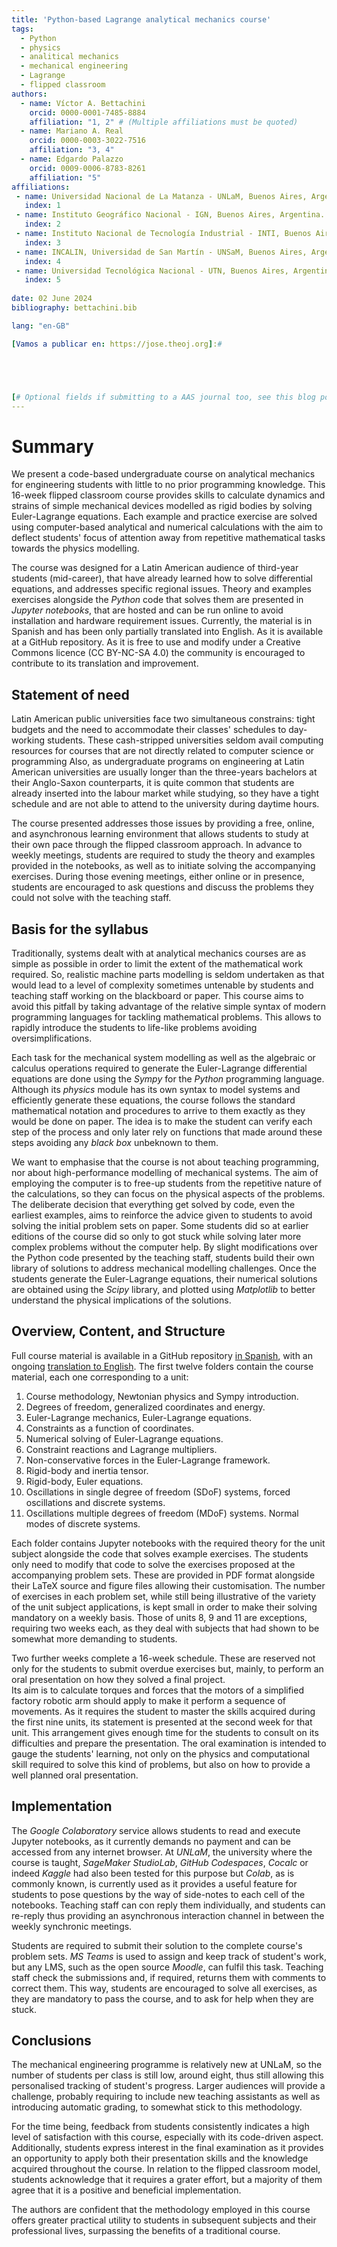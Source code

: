 ```yaml
---
title: 'Python-based Lagrange analytical mechanics course'
tags:
  - Python
  - physics
  - analitical mechanics
  - mechanical engineering
  - Lagrange
  - flipped classroom
authors:
  - name: Víctor A. Bettachini
	orcid: 0000-0001-7485-8884
    affiliation: "1, 2" # (Multiple affiliations must be quoted)
  - name: Mariano A. Real
    orcid: 0000-0003-3022-7516
    affiliation: "3, 4"
  - name: Edgardo Palazzo
    orcid: 0009-0006-8783-8261
    affiliation: "5"
affiliations:
 - name: Universidad Nacional de La Matanza - UNLaM, Buenos Aires, Argentina.
   index: 1
 - name: Instituto Geográfico Nacional - IGN, Buenos Aires, Argentina.
   index: 2
 - name: Instituto Nacional de Tecnología Industrial - INTI, Buenos Aires, Argentina.
   index: 3
 - name: INCALIN, Universidad de San Martín - UNSaM, Buenos Aires, Argentina.
   index: 4
 - name: Universidad Tecnológica Nacional - UTN, Buenos Aires, Argentina.
   index: 5
 
date: 02 June 2024
bibliography: bettachini.bib

lang: "en-GB"

[Vamos a publicar en: https://jose.theoj.org]:#  





[# Optional fields if submitting to a AAS journal too, see this blog post:# https://blog.joss.theoj.org/2018/12/a-new-collaboration-with-aas-publishing aas-doi: 10.3847/xxxxx <- update this with the DOI from AAS once you know it. aas-journal: Astrophysical Journal <- The name of the AAS journal.]:#
---
```



<!--  Notas sobre modificaciones y cambios realizados
1. single-degree, single degree: ver nota de estilo de PR. También libro Fasano. Lo usaría como "single degree".
2. "constraint forces", en Fasano, et al aparece como "constraint reaction" y luego lo llaman fuerza (p. 77)
-->


# Summary

We present a code-based undergraduate course on analytical mechanics for engineering students with little to no prior programming knowledge.
This 16-week flipped classroom course provides skills to calculate dynamics and strains of simple mechanical devices modelled as rigid bodies by solving Euler-Lagrange equations.
Each example and practice exercise are solved using computer-based analytical and numerical calculations with the aim to deflect students' focus of attention away from repetitive mathematical tasks towards the physics modelling.

The course was designed for a Latin American audience of third-year students (mid-career), that have already learned how to solve differential equations, and addresses specific regional issues.
Theory and examples exercises alongside the _Python_ code that solves them are presented in _Jupyter notebooks_, that are hosted and can be run online to avoid installation and hardware requirement issues.
Currently, the material is in Spanish and has been only partially translated into English.
As it is available at a GitHub repository.
As it is free to use and modify under a Creative Commons licence (CC BY-NC-SA 4.0) the community is encouraged to contribute to its translation and improvement.


## Statement of need
Latin American public universities face two simultaneous constrains: tight budgets and the need to accommodate their classes' schedules to day-working students.
These cash-stripped universities seldom avail computing resources for courses that are not directly related to computer science or programming 
Also, as undergraduate programs on engineering at Latin American universities are usually longer than the three-years bachelors at their Anglo-Saxon counterparts, it is quite common that students are already inserted into the labour market while studying, so they have a tight schedule and are not able to attend to the university during daytime hours. 
<!--
Ojalá fuera cierto. Sinceramiento: ni saben que existen las alternativas de software libre. Authorities of these cash-stripped universities often ask that any solution to introduce students to coding skills should be based upon open-source fee-free resources.
-->

<!--
It is worth mentioning that this course is tought at University of La Matanza (UNLaM), located at the outskirts of Buenos Aires that attracts working students who have a day job and take classes courses mostly at night shifts.
-->

<!--
There are deep differences between engineering syllabus to the ones at anglo-saxon counterparts, as undergraduate engineering courses are usually six-years long.
-->
<!--
UNAM, México, 10 semestres
https://www.ingenieria.unam.mx/programas_academicos/licenciatura/mecanica_plan2023.php
-->
<!--
Unicamp, Brasil, 10 semestres
https://www.dac.unicamp.br/sistemas/catalogos/grad/catalogo2023/cursos/10g/sugestao.html
-->

The course presented addresses those issues by providing a free, online, and asynchronous learning environment that allows students to study at their own pace through the flipped classroom approach.
In advance to weekly meetings, students are required to study the theory and examples provided in the notebooks, as well as to initiate solving the accompanying exercises.
During those evening meetings, either online or in presence, students are encouraged to ask questions and discuss the problems they could not solve with the teaching staff.


## Basis for the syllabus
Traditionally, systems dealt with at analytical mechanics courses are as simple as possible in order to limit the extent of the mathematical work required. 
So, realistic machine parts modelling is seldom undertaken as that would lead to a level of complexity sometimes untenable by students and teaching staff working on the blackboard or paper.
This course aims to avoid this pitfall by taking advantage of the relative simple syntax of modern programming languages for tackling mathematical problems.
This allows to rapidly introduce the students to life-like problems avoiding oversimplifications.
<!--
Such over-simplification leads to a complexity jump at the time more realistic systems are needed to be dealt at later courses of the mechanical engineering curricula. 

Yet knowledge and practice not only on numerical analysis, but also on programming as a tool, were seldom exploited at UNLaM to address this issue. 
-->

Each task for the mechanical system modelling as well as the algebraic or calculus operations required to generate the Euler-Lagrange differential equations are done using the _Sympy_ for the _Python_ programming language.
Although its _physics_ module has its own syntax to model systems and efficiently generate these equations, the course follows the standard mathematical notation and procedures to arrive to them exactly as they would be done on paper.
The idea is to make the student can verify each step of the process and only later rely on functions that made around these steps avoiding any _black box_ unbeknown to them.

We want to emphasise that the course is not about teaching programming, nor about high-performance modelling of mechanical systems.
The aim of employing the computer is to free-up students from the repetitive nature of the calculations, so they can focus on the physical aspects of the problems.
The deliberate decision that everything get solved by code, even the earliest examples, aims to reinforce the advice given to students to avoid solving the initial problem sets on paper. 
Some students did so at earlier editions of the course did so only to got stuck while solving later more complex problems without the computer help.
By slight modifications over the Python code presented by the teaching staff, students build their own library of solutions to address mechanical modelling challenges.
Once the students generate the Euler-Lagrange equations, their numerical solutions are obtained using the _Scipy_ library, and plotted using _Matplotlib_ to better understand the physical implications of the solutions.

<!--
The course uses a general purpose programming language, Python, instead of a more specialized to mathematics ones, such as Octave or Scilab, was made to allow the students to integrate the skills acquired in this course to later subjects of the mechanical engineering curriculum.
All algebraic or calculus operations required to generate the Euler-Lagrange differential equations are done using the Python library Sympy.
Their numerical solutions are obtained using Scipy, and the plotting of results is done using Matplotlib.
-->
<!--
Integrar lo siguiente, tal vez no sea buena idea. No se si aporta algo.
As illustrated by ![Figure 1](kineticExcerpt.png), anytime a repetitive task is identified, it is presented to students as a good candidate to be automated by a function.
-->




## Overview, Content, and Structure
<!--
Repository
-->
Full course material is available in a GitHub repository [in Spanish](https://github.com/bettachini/MecanicaAnaliticaComputacional), with an ongoing [translation to English](https://github.com/unlam/ComputationalAnalyticalMechanics).
The first twelve folders contain the course material, each one corresponding to a unit:
1. Course methodology, Newtonian physics and Sympy introduction.
2. Degrees of freedom, generalized coordinates and energy.
3. Euler-Lagrange mechanics, Euler-Lagrange equations.
4. Constraints as a function of coordinates.
5. Numerical solving of Euler-Lagrange equations.
6. Constraint reactions and Lagrange multipliers.
7. Non-conservative forces in the Euler-Lagrange framework.
8. Rigid-body and inertia tensor.
9. Rigid-body, Euler equations.
10. Oscillations in single degree of freedom (SDoF) systems, forced oscillations and discrete systems.
11. Oscillations multiple degrees of freedom (MDoF) systems. Normal modes of discrete systems.

<!--
Also, accompanied by a set of examples, including functions to be modified by the students and incorporated as new tools to solve
-->
Each folder contains Jupyter notebooks with the required theory for the unit subject alongside the code that solves example exercises.
The students only need to modify that code to solve the exercises proposed at the accompanying problem sets.
These are provided in PDF format alongside their LaTeX source and figure files allowing their customisation.
The number of exercises in each problem set, while still being illustrative of the variety of the unit subject applications, is kept small in order to make their solving mandatory on a weekly basis.
Those of units 8, 9 and 11 are exceptions, requiring two weeks each, as they deal with subjects that had shown to be somewhat more demanding to students.

Two further weeks complete a 16-week schedule.
These are reserved not only for the students to submit overdue exercises but, mainly, to perform an oral presentation on how they solved a final project.  
Its aim is to calculate torques and forces that the motors of a simplified factory robotic arm should apply to make it perform a sequence of movements.
As it requires the student to master the skills acquired during the first nine units, its statement is presented at the second week for that unit.
This arrangement gives enough time for the students to consult on its difficulties and prepare the presentation.
The oral examination is intended to gauge the students' learning, not only on the physics and computational skill required to solve this kind of problems, but also on how to provide a well planned oral presentation.



## Implementation
The _Google Colaboratory_ service allows students to read and execute Jupyter notebooks, as it currently demands no payment and can be accessed from any internet browser.
At _UNLaM_, the university where the course is taught, _SageMaker StudioLab_, _GitHub Codespaces_, _Cocalc_ or indeed _Kaggle_ had also been tested for this purpose but _Colab_, as is commonly known, is currently used as it provides a useful feature for students to pose questions by the way of side-notes to each cell of the notebooks.
Teaching staff can con reply them individually, and students can re-reply thus providing an asynchronous interaction channel in between the weekly synchronic meetings.

Students are required to submit their solution to the complete course's problem sets.
_MS Teams_ is used to assign and keep track of student's work, but any LMS, such as the open source _Moodle_, can fulfil this task.
Teaching staff check the submissions and, if required, returns them with comments to correct them.
This way, students are encouraged to solve all exercises, as they are mandatory to pass the course, and to ask for help when they are stuck.


## Conclusions
The mechanical engineering programme is relatively new at UNLaM, so the number of students per class is still low, around eight, thus still allowing this personalised tracking of student's progress.
Larger audiences will provide a challenge, probably requiring to include new teaching assistants as well as introducing automatic grading, to somewhat stick to this methodology.
<!--
## Balance of the methodology
This course differs from conventional ones by being:
- Code-based:
  1. Avoids the repetitive nature of blackboard or paper based calculations. 
  1. By iteratively modifying previously tested code (initially designed for simpler mechanical systems), students expand their analytical capabilities.
  1. The complexity of the code evolves alongside the mechanical system’s intricacies introduced each class.
  1. This approach eliminates the need to _start from scratch_ when dealing with the extensive calculations required for analyzing complex mechanical systems using the Euler-Lagrange formalism.
  1. All systems used are currently available online on a non-cost basis, from the student point of view. Being based on free software, if any of them is later placed behind a paywall, it would be simple to run them from on the premise servers.
- Following a flipped classroom approach
  1. Students are provided with online theory and example problems to study before weekly meetings. These asynchronous activities save classroom time for discussions and problem-solving.
  1. During synchronic meetings they can rise to teachers any questions related to theory or problem-solving, so they can finish their exercise sets.
  1. All exercises are turned-in for evaluation. Compliance is tracked with an online learning management system. 
-->    
<!--
This course stands out from conventional approaches in Latin American courses by adopting a code-based methodology.
Rather than relying solely on repetitive blackboard or paper-based calculations, students engage the problems with code.
By iteratively modifying and experimenting with example code the students gradually expand their analytical capabilities, so focusing on the physical aspects and not on the mathematical aspect of the problems.
This also provides the advantage to increase the complexity of the problems, since numerical approaches can easily be applied by modifying teacher's code.

As the mechanical systems discussed in class become more intricate, so does the complexity of the code.
Yet, the students are not required to _start from scratch_ when dealing with the extensive calculations required for analysing complex mechanical systems using the Euler-Lagrange formalism.

Another important point is that all the systems used are currently available online at no cost to students, and since they are based on free software, any potential paywalls won’t hinder access; students can always run the systems on local servers.

As discussed previously, the presented course follows a flipped-classroom approach.
Students receive online theory materials and example problems to study in anticipation to weekly meetings.
Asynchronous personal consultations on exercises free-up valuable classroom time for collaborative problem-solving and discussions on difficult concepts of theory.

In summary, this course combines code-based exploration with a flipped classroom model, empowering students into complex mechanical systems while optimizing their learning experience
-->
For the time being, feedback from students consistently indicates a high level of satisfaction with this course, especially with its code-driven aspect.
Additionally, students express interest in the final examination as it provides an opportunity to apply both their presentation skills and the knowledge acquired throughout the course.
In relation to the flipped classroom model, students acknowledge that it requires a grater effort, but a majority of them agree that it is a positive and beneficial implementation.

The authors are confident that the methodology employed in this course offers greater practical utility to students in subsequent subjects and their professional lives, surpassing the benefits of a traditional course.

<!--
Citations to entries in paper.bib should be in
[rMarkdown](http://rmarkdown.rstudio.com/authoring_bibliographies_and_citations.html)
format.

For a quick reference, the following citation commands can be used:
- `@author:2001`  ->  "Author et al. (2001)"
- `[@author:2001]` -> "(Author et al., 2001)"
- `[@author1:2001; @author2:2001]` -> "(Author1 et al., 2001; Author2 et al., 2002)"

# Figures

Figures can be included like this: ![Example figure.](figure.png)

# Acknowledgements

We acknowledge contributions from Brigitta Sipocz, Syrtis Major, and Semyeong
Oh, and support from Kathryn Johnston during the genesis of this project.

# References
>